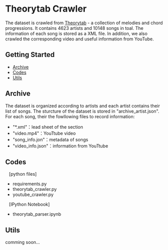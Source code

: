 # Theorytab Crawler

The dataset is crawled from [Theorytab] - a collection of melodies and chord progressions. It contains 4623 artists and 10148 songs in toal. The information of each song is stored as a XML file. In addition, we also crawled the corresponding video and useful information from YouTube.

## Getting Started

* [Archive](#Archive)
* [Codes](#Codes)
* [Utils](#Utils)

## Archive

The dataset is organized according to artists and each artist contains their list of songs. The sturcture of the dataset is stored in "archive_artist.json". For each song, their the fowllowing files to record information:
 
 - "*.xml"：lead sheet of the section
 - "video.mp4"：YouTtube video
 - "song_info.jon"：metadata of songs
 - "video_info.json"：information from YouTtube

## Codes

&nbsp;&nbsp;&nbsp;[python files]

 - requirements.py  
 - theorytab_crawler.py
 - youtube_crawler.py

&nbsp;&nbsp;&nbsp;[IPython Notebook]

 - theorytab_parser.ipynb

## Utils

comming soon...

[Theorytab]: https://www.hooktheory.com/theorytab